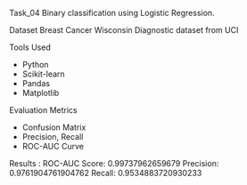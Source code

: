 Task_04
Binary classification using Logistic Regression.

Dataset
Breast Cancer Wisconsin Diagnostic dataset from UCI

Tools Used
- Python
- Scikit-learn
- Pandas
- Matplotlib

Evaluation Metrics
- Confusion Matrix
- Precision, Recall
- ROC-AUC Curve

Results : 
ROC-AUC Score: 0.99737962659679
Precision: 0.9761904761904762
Recall: 0.9534883720930233

